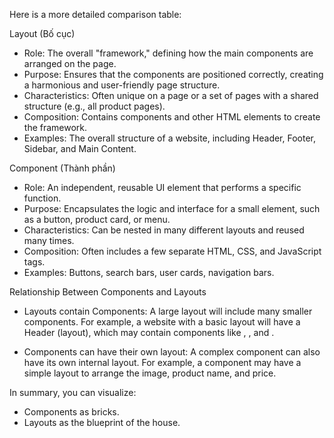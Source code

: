 Here is a more detailed comparison table:

Layout (Bố cục)

- Role: The overall "framework," defining how the main components are arranged on the page.
- Purpose: Ensures that the components are positioned correctly, creating a harmonious and user-friendly page structure.
- Characteristics: Often unique on a page or a set of pages with a shared structure (e.g., all product pages).
- Composition: Contains components and other HTML elements to create the framework.
- Examples: The overall structure of a website, including Header, Footer, Sidebar, and Main Content.

Component (Thành phần)

- Role: An independent, reusable UI element that performs a specific function.
- Purpose: Encapsulates the logic and interface for a small element, such as a button, product card, or menu.
- Characteristics: Can be nested in many different layouts and reused many times.
- Composition: Often includes a few separate HTML, CSS, and JavaScript tags.
- Examples: Buttons, search bars, user cards, navigation bars.

Relationship Between Components and Layouts

- Layouts contain Components: A large layout will include many smaller components. For example, a website with a basic layout will have a Header (layout), which may contain components like <Logo>, <Searchbar>, and <Navigation>.

- Components can have their own layout: A complex component can also have its own internal layout. For example, a <ProductCard> component may have a simple layout to arrange the image, product name, and price. 

In summary, you can visualize:

- Components as bricks.
- Layouts as the blueprint of the house.